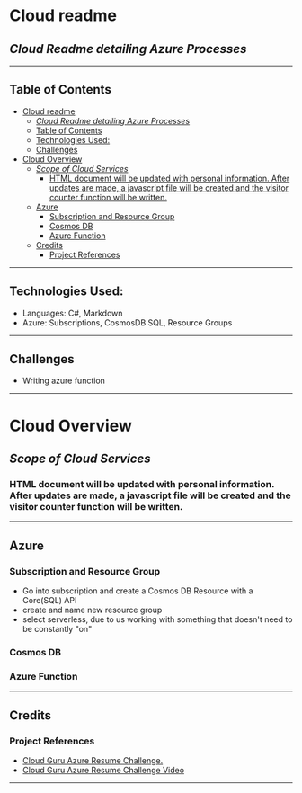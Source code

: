 # Cloud readme
## *Cloud Readme detailing Azure Processes*

<hr>

## Table of Contents 
- [Cloud readme](#cloud-readme)
  - [*Cloud Readme detailing Azure Processes*](#cloud-readme-detailing-azure-processes)
  - [Table of Contents](#table-of-contents)
  - [Technologies Used:](#technologies-used)
  - [Challenges](#challenges)
- [Cloud Overview](#cloud-overview)
  - [*Scope of Cloud Services*](#scope-of-cloud-services)
    - [HTML document will be updated with personal information. After updates are made, a javascript file will be created and the visitor counter function will be written.](#html-document-will-be-updated-with-personal-information-after-updates-are-made-a-javascript-file-will-be-created-and-the-visitor-counter-function-will-be-written)
  - [Azure](#azure)
    - [Subscription and Resource Group](#subscription-and-resource-group)
    - [Cosmos DB](#cosmos-db)
    - [Azure Function](#azure-function)
  - [Credits](#credits)
    - [Project References](#project-references)
<hr>

## Technologies Used:
- Languages: C#, Markdown
- Azure: Subscriptions, CosmosDB SQL, Resource Groups

<hr>

## Challenges
- Writing azure function 
<hr>

# Cloud Overview
## *Scope of Cloud Services*
### HTML document will be updated with personal information. After updates are made, a javascript file will be created and the visitor counter function will be written.  

<hr>

## Azure

### Subscription and Resource Group

- Go into subscription and create a Cosmos DB Resource with a Core(SQL) API
- create and name new resource group
- select serverless, due to us working with something that doesn't need to be constantly "on"
### Cosmos DB
### Azure Function

<hr>

## Credits

### Project References

- <a href="https://github.com/madebygps/cgc-azure-resume">Cloud Guru Azure Resume Challenge.</a>
- <a href="https://www.youtube.com/watch?v=ieYrBWmkfno&t=281s">Cloud Guru Azure Resume Challenge Video</a>

<hr>